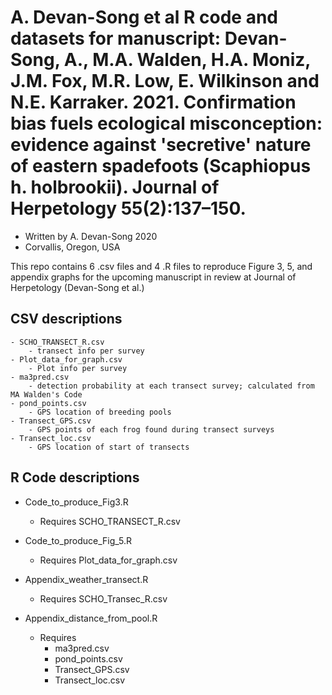 # A. Devan-Song et al R code and datasets for manuscript: Devan-Song, A., M.A. Walden, H.A. Moniz, J.M. Fox, M.R. Low, E. Wilkinson and N.E. Karraker. 2021. Confirmation bias fuels ecological misconception: evidence against 'secretive' nature of eastern spadefoots (Scaphiopus h. holbrookii). Journal of Herpetology 55(2):137–150.


- Written by A. Devan-Song 2020 
- Corvallis, Oregon, USA 

This repo contains 6 .csv files and 4 .R files to reproduce Figure 3, 5, and appendix graphs for the upcoming manuscript in review at Journal of Herpetology (Devan-Song et al.)

## CSV descriptions 
    - SCHO_TRANSECT_R.csv 
        - transect info per survey 
    - Plot_data_for_graph.csv 
        - Plot info per survey 
    - ma3pred.csv 
        - detection probability at each transect survey; calculated from MA Walden's Code 
    - pond_points.csv 
        - GPS location of breeding pools
    - Transect_GPS.csv 
        - GPS points of each frog found during transect surveys
    - Transect_loc.csv
        - GPS location of start of transects 


## R Code descriptions 
- Code_to_produce_Fig3.R
    - Requires SCHO_TRANSECT_R.csv

- Code_to_produce_Fig_5.R
    - Requires Plot_data_for_graph.csv

- Appendix_weather_transect.R
    - Requires SCHO_Transec_R.csv

- Appendix_distance_from_pool.R
    - Requires 
        - ma3pred.csv
        - pond_points.csv
        - Transect_GPS.csv 
        - Transect_loc.csv